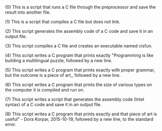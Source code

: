 (0) This is a script that runs a C file through the preprocessor and save the result into another file.

(1) This is a script that compiles a C file but does not link.

(2) This script generates the assembly code of a C code and save it in an output file.

(3) This script compiles a C file and creates an executable named cisfun.

(4) This script writes a C program that prints exactly "Programming is like building a multilingual puzzle, followed by a new line.

(5) This script writes a C program that prints exactly with proper grammar, but the outcome is a piece of art,, followed by a new line.

(6) This script writes a C program that prints the size of various types on the computer it is compiled and run on.

(7) This script writes a script that generates the assembly code (Intel syntax) of a C code and save it in an output file.

(8) This script writes a C program that prints exactly and that piece of art is useful" - Dora Korpar, 2015-10-19, followed by a new line, to the standard error.
